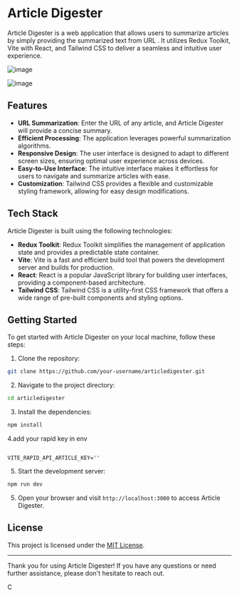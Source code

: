 # Article Digester

Article Digester is a web application that allows users to summarize articles by simply providing the summarized text from URL . It utilizes Redux Toolkit, Vite with React, and Tailwind CSS to deliver a seamless and intuitive user experience.

![image](https://github.com/aarsh21/Aritcle-Digester/assets/131544056/1dbada50-5fb4-427a-a594-449321ea56a5)

![image](https://github.com/aarsh21/Aritcle-Digester/assets/131544056/a17c8de4-0077-4816-bf87-745e38c61378)


## Features

- **URL Summarization**: Enter the URL of any article, and Article Digester will provide a concise summary.
- **Efficient Processing**: The application leverages powerful summarization algorithms.
- **Responsive Design**: The user interface is designed to adapt to different screen sizes, ensuring optimal user experience across devices.
- **Easy-to-Use Interface**: The intuitive interface makes it effortless for users to navigate and summarize articles with ease.
- **Customization**: Tailwind CSS provides a flexible and customizable styling framework, allowing for easy design modifications.

## Tech Stack

Article Digester is built using the following technologies:

- **Redux Toolkit**: Redux Toolkit simplifies the management of application state and provides a predictable state container.
- **Vite**: Vite is a fast and efficient build tool that powers the development server and builds for production.
- **React**: React is a popular JavaScript library for building user interfaces, providing a component-based architecture.
- **Tailwind CSS**: Tailwind CSS is a utility-first CSS framework that offers a wide range of pre-built components and styling options.

## Getting Started

To get started with Article Digester on your local machine, follow these steps:

1. Clone the repository:

```bash
git clone https://github.com/your-username/articledigester.git
```

2. Navigate to the project directory:

```bash
cd articledigester
```

3. Install the dependencies:

```bash
npm install
```
4.add your rapid key in env

```

VITE_RAPID_API_ARTICLE_KEY=''
```
5. Start the development server:


```bash
npm run dev
```

5. Open your browser and visit `http://localhost:3000` to access Article Digester.


## License

This project is licensed under the [MIT License](LICENSE).

---

Thank you for using Article Digester! If you have any questions or need further assistance, please don't hesitate to reach out.

C
